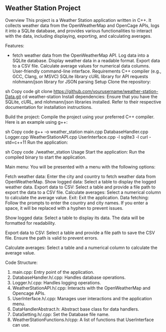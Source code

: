 ## Weather Station Project
Overview
This project is a Weather Station application written in C++. It collects weather data from the OpenWeatherMap and OpenCage APIs, logs it into a SQLite database, and provides various functionalities to interact with the data, including displaying, exporting, and calculating averages.

Features:
- fetch weather data from the OpenWeatherMap API.
Log data into a SQLite database.
Display weather data in a readable format.
Export data to a CSV file.
Calculate average values for numerical data columns.
User-friendly command-line interface.
Requirements
C++ compiler (e.g., GCC, Clang, or MSVC)
SQLite library
cURL library for API requests
nlohmann/json library for JSON parsing
Setup
Clone the repository:

sh
Copy code
git clone https://github.com/yourusername/weather-station-Data.git
cd weather-station
Install dependencies:
Ensure that you have the SQLite, cURL, and nlohmann/json libraries installed. Refer to their respective documentation for installation instructions.

Build the project:
Compile the project using your preferred C++ compiler. Here is an example using g++:

sh
Copy code
g++ -o weather_station main.cpp DatabaseHandler.cpp Logger.cpp WeatherStationAPI.cpp UserInterface.cpp -l sqlite3 -l curl -std=c++11
Run the application:

sh
Copy code
./weather_station
Usage
Start the application:
Run the compiled binary to start the application.

Main menu:
You will be presented with a menu with the following options:

Fetch weather data: Enter the city and country to fetch weather data from OpenWeatherMap.
Show logged data: Select a table to display the logged weather data.
Export data to CSV: Select a table and provide a file path to export the data to a CSV file.
Calculate averages: Select a numerical column to calculate the average value.
Exit: Exit the application.
Data fetching:
Follow the prompts to enter the country and city names. If you enter a space, it will be replaced with a hyphen to prevent issues.

Show logged data:
Select a table to display its data. The data will be formatted for readability.

Export data to CSV:
Select a table and provide a file path to save the CSV file. Ensure the path is valid to prevent errors.

Calculate averages:
Select a table and a numerical column to calculate the average value.

Code Structure:
1. main.cpp: Entry point of the application.
2. DatabaseHandler.h/.cpp: Handles database operations.
3. Logger.h/.cpp: Handles logging operations.
4. WeatherStationAPI.h/.cpp: Interacts with the OpenWeatherMap and Opencage APIs.
5. UserInterface.h/.cpp: Manages user interactions and the application menu.
6. DataHandlerAbstract.h: Abstract base class for data handlers.
7. DataSetting.h/.cpp: Set the Database file name.
8. WeatherStationFunctions.h/cpp: A list of functions that UserInterface can use.







